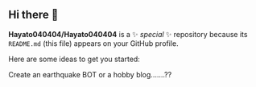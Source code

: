 ## Hi there 👋


**Hayato040404/Hayato040404** is a ✨ _special_ ✨ repository because its `README.md` (this file) appears on your GitHub profile.

Here are some ideas to get you started:

Create an earthquake BOT or a hobby blog.......??

